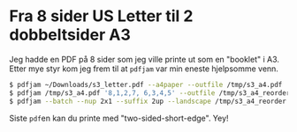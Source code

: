 # Fra 8 sider US Letter til 2 dobbeltsider A3

Jeg hadde en PDF på 8 sider som jeg ville printe ut som en "booklet" i A3. Etter mye styr kom jeg frem til at `pdfjam` var min eneste hjelpsomme venn.

```bash
$ pdfjam ~/Downloads/s3_letter.pdf --a4paper --outfile /tmp/s3_a4.pdf
$ pdfjam /tmp/s3_a4.pdf '8,1,2,7, 6,3,4,5' --outfile /tmp/s3_a4_reorder.pdf
$ pdfjam --batch --nup 2x1 --suffix 2up --landscape /tmp/s3_a4_reorder.pdf --a3paper --outfile /tmp/s3_a3_reorder-2up.pdf
```

Siste `pdf`en kan du printe med "two-sided-short-edge". Yey!

